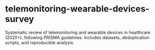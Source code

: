 # telemonitoring-wearable-devices-survey
Systematic review of telemonitoring and wearable devices in healthcare (2020+), following PRISMA guidelines. Includes datasets, deduplication scripts, and reproducible analysis.

